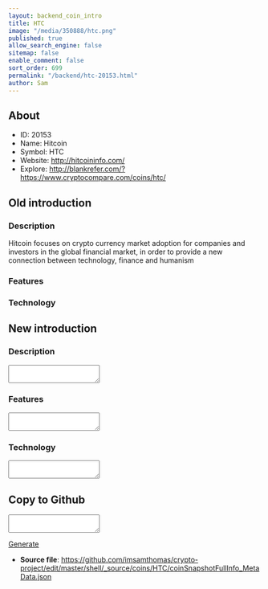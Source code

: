 ```yaml
---
layout: backend_coin_intro
title: HTC
image: "/media/350888/htc.png"
published: true
allow_search_engine: false
sitemap: false
enable_comment: false
sort_order: 699
permalink: "/backend/htc-20153.html"
author: Sam
---
```


## About

- ID: 20153
- Name: Hitcoin
- Symbol: HTC
- Website: http://hitcoininfo.com/
- Explore: http://blankrefer.com/?https://www.cryptocompare.com/coins/htc/


## Old introduction

### Description

<p>Hitcoin focuses on crypto currency market adoption for companies and investors in the global financial market, in order to provide a new connection between technology, finance and humanism</p>

### Features


### Technology




## New introduction


### Description
<textarea id="meta_description" name="description"></textarea>

### Features
<textarea id="meta_features" name="features"></textarea>

### Technology
<textarea id="meta_technology" name="technology"></textarea>


## Copy to Github

<textarea id="coinsnapshotfullinfo_metadata"></textarea>

<a href="#gen" onclick="generateMetaDatJson()">Generate</a>

- **Source file**: <a href="https://github.com/imsamthomas/crypto-project/edit/master/shell/_source/coins/HTC/coinSnapshotFullInfo_MetaData.json">https://github.com/imsamthomas/crypto-project/edit/master/shell/_source/coins/HTC/coinSnapshotFullInfo_MetaData.json</a>

